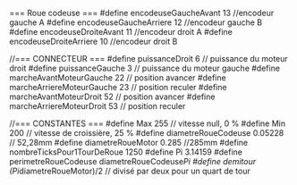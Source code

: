 === Roue codeuse ===
#define encodeuseGaucheAvant 13 //encodeur gauche A
#define encodeuseGaucheArriere 12 //encodeur gauche B
#define encodeuseDroiteAvant 11 //encodeur droit A
#define encodeuseDroiteArriere 10 //encodeur droit B

//=== CONNECTEUR ===
#define puissanceDroit 6 // puissance du moteur droit
#define puissanceGauche 3 // puissance du moteur gauche
#define marcheAvantMoteurGauche 22 // position avancer
#define marcheArriereMoteurGauche 23 // position reculer
#define marcheAvantMoteurDroit 52 // position avancer
#define marcheArriereMoteurDroit 53 // position reculer

//=== CONSTANTES ===
#define Max 255 // vitesse null, 0 %
#define Min 200 // vitesse de croissière, 25 %
#define diametreRoueCodeuse 0.05228 // 52,28mm
#define diametreRoueMotor 0.285 //285mm
#define nombreTicksPour1TourDeRoue 1250
#define Pi 3.14159
#define perimetreRoueCodeuse diametreRoueCodeuse*Pi
#define demitour (Pi*diametreRoueMotor)/2 // divisé par deux pour un quart de tour
